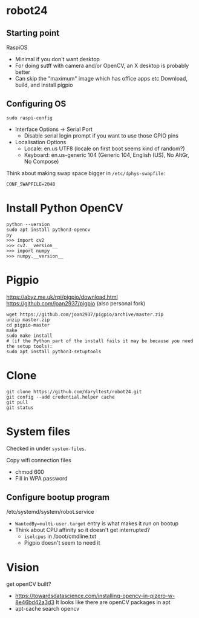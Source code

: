# robot24

## Starting point

RaspiOS
- Minimal if you don't want desktop
- For doing sutff with camera and/or OpenCV, an X desktop is probably better
- Can skip the "maximum" image which has office apps etc
Download, build, and install pigpio

## Configuring OS

`sudo raspi-config`
  - Interface Options -> Serial Port
    - Disable serial login prompt if you want to use those GPIO pins
  - Localisation Options
    - Locale: en.us UTF8 (locale on first boot seems kind of random?)
    - Keyboard: en.us-generic 104 (Generic 104, English (US), No AltGr, No Compose)

Think about making swap space bigger in `/etc/dphys-swapfile`:
```
CONF_SWAPFILE=2048
```

# Install Python OpenCV

```
python --version
sudo apt install python3-opencv
py
>>> import cv2
>>> cv2.__version__
>>> import numpy
>>> numpy.__version__
```

# Pigpio

https://abyz.me.uk/rpi/pigpio/download.html
https://github.com/joan2937/pigpio (also personal fork)

```
wget https://github.com/joan2937/pigpio/archive/master.zip
unzip master.zip
cd pigpio-master
make
sudo make install
# (if the Python part of the install fails it may be because you need the setup tools):
sudo apt install python3-setuptools
```

# Clone

```
git clone https://github.com/daryltest/robot24.git
git config --add credential.helper cache
git pull
git status
```

# System files

Checked in under `system-files`.

Copy wifi connection files
  - chmod 600
  - Fill in WPA password

## Configure bootup program

/etc/systemd/system/robot.service
  - `WantedBy=multi-user.target` entry is what makes it run on bootup
  - Think about CPU affinity so it doesn't get interrupted?
    - `isolcpus` in /boot/cmdline.txt
    - Pigpio doesn't seem to need it

# Vision
get openCV built?
  - https://towardsdatascience.com/installing-opencv-in-pizero-w-8e46bd42a3d3
It looks like there are openCV packages in apt
  - apt-cache search opencv
